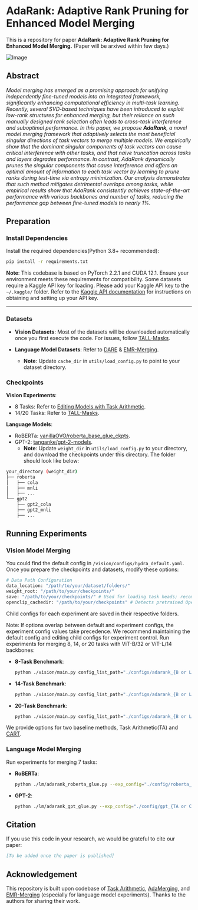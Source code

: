 # AdaRank: Adaptive Rank Pruning for Enhanced Model Merging
This is a repository for paper **AdaRank: Adaptive Rank Pruning for Enhanced Model Merging.** (Paper will be arxived within few days.)

![Image](https://github.com/user-attachments/assets/96fff66d-99d0-408a-a371-7fe309fab7a2)
## Abstract
_Model merging has emerged as a promising approach for unifying independently fine-tuned models into an integrated framework, significantly enhancing computational efficiency in multi-task learning. Recently, several SVD-based techniques have been introduced to exploit low-rank structures for enhanced merging, but their reliance on such manually designed rank selection often leads to cross-task interference and suboptimal performance. In this paper, we propose **AdaRank**, a novel model merging framework that adaptively selects the most beneficial singular directions of task vectors to merge multiple models. We empirically show that the dominant singular components of task vectors can cause critical interference with other tasks, and that naive truncation across tasks and layers degrades performance. In contrast, AdaRank dynamically prunes the singular components that cause interference and offers an optimal amount of information to each task vector by learning to prune ranks during test-time via entropy minimization. Our analysis demonstrates that such method mitigates detrimental overlaps among tasks, while empirical results show that AdaRank consistently achieves state-of-the-art performance with various backbones and number of tasks, reducing the performance gap between fine-tuned models to nearly 1\%._



## Preparation
### Install Dependencies
Install the required dependencies(Python 3.8+ recommended):
```bash
pip install -r requirements.txt
```
**Note**: This codebase is based on PyTorch 2.2.1 and CUDA 12.1. Ensure your environment meets these requirements for compatibility. Some datasets require a Kaggle API key for loading. Please add your Kaggle API key to the `~/.kaggle/` folder. Refer to the [Kaggle API documentation](https://www.kaggle.com/docs/api) for instructions on obtaining and setting up your API key.

---
### Datasets
- **Vision Datasets**: 
Most of the datasets will be downloaded automatically once you first execute the code. For issues, follow [TALL-Masks](https://github.com/nik-dim/tall_masks).

- **Language Model Datasets**:
Refer to [DARE](https://github.com/yule-BUAA/MergeLM) & [EMR-Merging](https://github.com/harveyhuang18/EMR_Merging/).

  - **Note**: Update `cache_dir` in `utils/load_config.py` to point to your dataset directory.

### Checkpoints
**Vision Experiments**:
  - 8 Tasks: Refer to [Editing Models with Task Arithmetic](https://github.com/mlfoundations/task_vectors).
  - 14/20 Tasks: Refer to [TALL-Masks](https://github.com/nik-dim/tall_masks).

**Language Models**:
  - RoBERTa: [vanillaOVO/roberta_base_glue_ckpts](https://huggingface.co/vanillaOVO/roberta_base_glue_ckpts/tree/main).
  - GPT-2: [tanganke/gpt-2-models](https://huggingface.co/collections/tanganke/gpt-2-models-fine-tuned-on-tasks-from-glue-benchmark-664ab37d9e33e622679f541b).
    -  **Note**: Update `weight_dir` in `utils/load_config.py` to your directory, and download the checkpoints under this directory. The folder should look like below:
```bash
your_directory (weight_dir)
├── roberta
│   ├── cola
│   ├── mnli
│   ├── ...
└── gpt2
    ├── gpt2_cola
    ├── gpt2_mnli
    ├── ...
``` 
## Running Experiments
### Vision Model Merging

You could find the default config in `/vision/configs/hydra_default.yaml`. Once you prepare the checkpoints and datasets, modify these options:

```python
# Data Path Configuration
data_location: "/path/to/your/dataset/folders/"  
weight_root: "/path/to/your/checkpoints/"  
save: "/path/to/your/checkpoints/" # Used for loading task heads; recommended to set in the same folder as checkpoints.  
openclip_cachedir: "/path/to/your/checkpoints" # Detects pretrained OpenCLIP checkpoints; downloads compatible versions if absent.
```
Child configs for each experiment are saved in their respective folders.

Note: If options overlap between default and experiment configs, the experiment config values take precedence. We recommend maintaining the default config and editing child configs for experiment control.
Run experiments for merging 8, 14, or 20 tasks with ViT-B/32 or ViT-L/14 backbones:

- **8-Task Benchmark**:
  ```bash
  python ./vision/main.py config_list_path="./configs/adarank_{B or L}_T8/adarank_{TA or CART}.yaml"
  ```
- **14-Task Benchmark**:
  ```bash
  python ./vision/main.py config_list_path="./configs/adarank_{B or L}_T14/adarank_{TA or CART}.yaml"
  ```
- **20-Task Benchmark**:
  ```bash
  python ./vision/main.py config_list_path="./configs/adarank_{B or L}_T20/adarank_{TA or CART}.yaml"
  ```
We provide options for two baseline methods, Task Arithmetic(TA) and [CART](https://arxiv.org/abs/2412.12153).
### Language Model Merging

Run experiments for merging 7 tasks:

- **RoBERTa**:
  ```bash
  python ./lm/adarank_roberta_glue.py --exp_config="./config/roberta_{TA or CART}.yaml"
  ```
- **GPT-2**:
  ```bash
  python ./lm/adarank_gpt_glue.py --exp_config="./config/gpt_{TA or CART}.yaml"
  ```

## Citation

If you use this code in your research, we would be grateful to cite our paper:

```bibtex
[To be added once the paper is published]
```

## Acknowledgement
This repository is built upon codebase of [Task Arithmetic](https://github.com/mlfoundations/task_vectors), [AdaMerging](https://github.com/EnnengYang/AdaMerging), and [EMR-Merging](https://github.com/harveyhuang18/EMR_Merging) (especially for language model experiments). Thanks to the authors for sharing their work.

